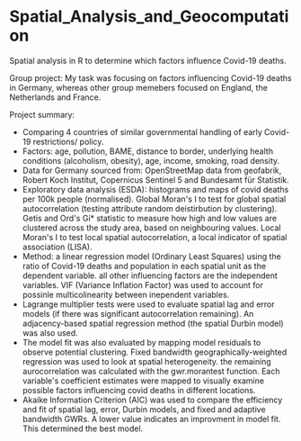 # Spatial_Analysis_and_Geocomputation
Spatial analysis in R to determine which factors influence Covid-19 deaths.


Group project:
My task was focusing on factors influencing Covid-19 deaths in Germany, whereas other group memebers focused on England, the Netherlands and France.


Project summary:
- Comparing 4 countries of similar governmental handling of early Covid-19 restrictions/ policy.
- Factors: age, pollution, BAME, distance to border, underlying health conditions (alcoholism, obesity), age, income, smoking, road density.
- Data for Germany sourced from: OpenStreetMap data from geofabrik, Robert Koch Institut, Copernicus Sentinel 5 and Bundesamt für Statistik.
- Exploratory data analysis (ESDA): histograms and maps of covid deaths per 100k people (normalised). Global Moran's I to test for global spatial autocorrelation (testing attribute random deistirbution by clustering). Getis and Ord's Gi* statistic to measure how high and low values are clustered across the study area, based on neighbouring values. Local Moran's I to test local spatial autocorrelation, a local indicator of spatial association (LISA). 
- Method: a linear regression model (Ordinary Least Squares) using the ratio of Covid-19 deaths and population in each spatial unit as the dependent variable. all other influencing factors are the independent variables. VIF (Variance Inflation Factor) was used to account for possinle multicolinearity between inependent variables.
- Lagrange multiplier tests were used to evaluate spatial lag and error models (if there was significant autocorrelation remaining). An adjacency-based spatial regression method (the spatial Durbin model) was also used. 
- The model fit was also evaluated by mapping model residuals to observe potential clustering. Fixed bandwidth geographically-weighted regression was used to look at spatial heterogeneity. the remaining aurocorrelation was calculated with the gwr.morantest function. Each variable's coefficient estimates were mapped to visually examine possible factors influencing covid deaths in different locations. 
- Akaike Information Criterion (AIC) was used to compare the efficiency and fit of spatial lag, error, Durbin models, and fixed and adaptive bandwidth GWRs. A lower value indicates an improvment in model fit. This determined the best model. 






